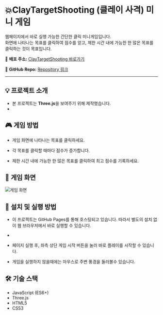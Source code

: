 # 💥ClayTargetShooting (클레이 사격) 미니 게임

웹페이지에서 바로 실행 가능한 간단한 클릭 미니게임입니다.  
화면에 나타나는 목표를 클릭하여 점수를 얻고, 제한 시간 내에 가능한 한 많은 목표를 클릭하는 것이 목표입니다.

 🔗 **배포 주소:** [ClayTargetShooting 바로가기](https://qwezxc3810.github.io/ClayTargetShooting/)  

 🔗 **GitHub Repo:** [Repository 링크](https://github.com/qwezxc3810/ClayTargetShooting)

 ---

## 💡 프로젝트 소개
- 본 프로젝트는 **Three.js**을 보여주기 위해 제작했습니다.
-  
## 🎮 게임 방법

- 게임 화면에 나타나는 목표를 클릭하세요.

- 각 목표를 클릭할 때마다 점수가 증가합니다.

- 제한 시간 내에 가능한 한 많은 목표를 클릭하여 최고 점수를 기록하세요.

## 📸 게임 화면
![게임 화면](./ClayTargetShooting.gif)


## 🚀 설치 및 실행 방법

- 이 프로젝트는 GitHub Pages를 통해 호스팅되고 있습니다. 따라서 별도의 설치 없이 웹 브라우저에서 바로 실행할 수 있습니다.


-

- 페이지 실행 후, 좌측 상단 게임 시작 버튼을 눌러 바로 플레이를 시작할 수 있습니다.

- 게임을 실행하지 않을때에는 마우스로 주변 풍경을 둘러볼수 있습니다.

## 🛠️ 기술 스택
- JavaScript (ES6+)
- Three.js
- HTML5
- CSS3












